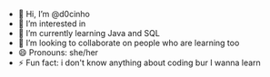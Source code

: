 - 👋 Hi, I’m @d0cinho
- 👀 I’m interested in 
- 🌱 I’m currently learning Java and SQL
- 💞️ I’m looking to collaborate on people who are learning too
- 😄 Pronouns: she/her
- ⚡ Fun fact: i don't know anything about coding bur I wanna learn

<!---
d0cinho/d0cinho is a ✨ special ✨ repository because its `README.md` (this file) appears on your GitHub profile.
You can click the Preview link to take a look at your changes.
--->
